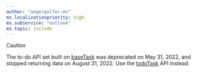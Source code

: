 ```yaml
---
author: "angelgolfer-ms"
ms.localizationpriority: high
ms.subservice: "outlook"
ms.topic: include
---
```


<!-- markdownlint-disable MD041-->
> [!CAUTION]
> The to-do API set built on [baseTask](/graph/api/resources/basetask?view=graph-rest-beta&preserve-view=true) was deprecated on May 31, 2022, and stopped returning data on August 31, 2022. Use the [todoTask](/graph/api/resources/todotask?view=graph-rest-beta&preserve-view=true) API instead.